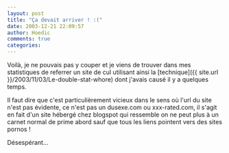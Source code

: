 ```yaml
---
layout: post
title: "Ça devait arriver ! :("
date: 2003-12-21 22:09:57
author: Hoedic
comments: true
categories: 
---
```



Voilà, je ne pouvais pas y couper et je viens de trouver dans mes statistiques de referrer un site de cul utilisant ainsi la [technique]({{ site.url }}/2003/11/03/Le-double-stat-whore) dont j'avais causé il y a quelques temps.

Il faut dire que c'est particulièrement vicieux dans le sens où l'url du site n'est pas évidente, ce n'est pas un dusexe.com ou xxx-rated.com, il s'agit en fait d'un site hébergé chez blogspot qui ressemble on ne peut plus à un carnet normal de prime abord sauf que tous les liens pointent vers des sites pornos !

Désespérant...